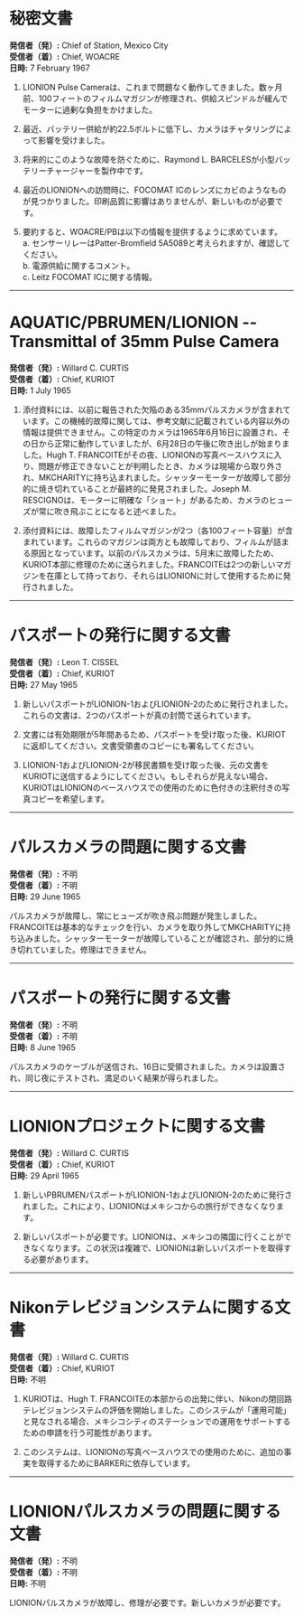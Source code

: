 # 秘密文書

**発信者（発）:** Chief of Station, Mexico City  
**受信者（着）:** Chief, WOACRE  
**日時:** 7 February 1967  

1. LIONION Pulse Cameraは、これまで問題なく動作してきました。数ヶ月前、100フィートのフィルムマガジンが修理され、供給スピンドルが緩んでモーターに過剰な負担をかけました。

2. 最近、バッテリー供給が約22.5ボルトに低下し、カメラはチャタリングによって影響を受けました。

3. 将来的にこのような故障を防ぐために、Raymond L. BARCELESが小型バッテリーチャージャーを製作中です。

4. 最近のLIONIONへの訪問時に、FOCOMAT ICのレンズにカビのようなものが見つかりました。印刷品質に影響はありませんが、新しいものが必要です。

5. 要約すると、WOACRE/PBは以下の情報を提供するように求めています。  
   a. センサーリレーはPatter-Bromfield 5A5089と考えられますが、確認してください。  
   b. 電源供給に関するコメント。  
   c. Leitz FOCOMAT ICに関する情報。  

---

# AQUATIC/PBRUMEN/LIONION -- Transmittal of 35mm Pulse Camera

**発信者（発）:** Willard C. CURTIS  
**受信者（着）:** Chief, KURIOT  
**日時:** 1 July 1965  

1. 添付資料には、以前に報告された欠陥のある35mmパルスカメラが含まれています。この機械的故障に関しては、参考文献に記載されている内容以外の情報は提供できません。この特定のカメラは1965年6月16日に設置され、その日から正常に動作していましたが、6月28日の午後に吹き出しが始まりました。Hugh T. FRANCOITEがその夜、LIONIONの写真ベースハウスに入り、問題が修正できないことが判明したとき、カメラは現場から取り外され、MKCHARITYに持ち込まれました。シャッターモーターが故障して部分的に焼き切れていることが最終的に発見されました。Joseph M. RESCIGNOは、モーターに明確な「ショート」があるため、カメラのヒューズが常に吹き飛ぶことになると述べました。

2. 添付資料には、故障したフィルムマガジンが2つ（各100フィート容量）が含まれています。これらのマガジンは両方とも故障しており、フィルムが詰まる原因となっています。以前のパルスカメラは、5月末に故障したため、KURIOT本部に修理のために送られました。FRANCOITEは2つの新しいマガジンを在庫として持っており、それらはLIONIONに対して使用するために発行されました。

---

# パスポートの発行に関する文書

**発信者（発）:** Leon T. CISSEL  
**受信者（着）:** Chief, KURIOT  
**日時:** 27 May 1965  

1. 新しいパスポートがLIONION-1およびLIONION-2のために発行されました。これらの文書は、2つのパスポートが真の封筒で送られています。

2. 文書には有効期限が5年間あるため、パスポートを受け取った後、KURIOTに返却してください。文書受領書のコピーにも署名してください。

3. LIONION-1およびLIONION-2が移民書類を受け取った後、元の文書をKURIOTに送信するようにしてください。もしそれらが見えない場合、KURIOTはLIONIONのベースハウスでの使用のために色付きの注釈付きの写真コピーを希望します。

---

# パルスカメラの問題に関する文書

**発信者（発）:** 不明  
**受信者（着）:** 不明  
**日時:** 29 June 1965  

パルスカメラが故障し、常にヒューズが吹き飛ぶ問題が発生しました。FRANCOITEは基本的なチェックを行い、カメラを取り外してMKCHARITYに持ち込みました。シャッターモーターが故障していることが確認され、部分的に焼き切れていました。修理はできません。

---

# パスポートの発行に関する文書

**発信者（発）:** 不明  
**受信者（着）:** 不明  
**日時:** 8 June 1965  

パルスカメラのケーブルが送信され、16日に受領されました。カメラは設置され、同じ夜にテストされ、満足のいく結果が得られました。

---

# LIONIONプロジェクトに関する文書

**発信者（発）:** Willard C. CURTIS  
**受信者（着）:** Chief, KURIOT  
**日時:** 29 April 1965  

1. 新しいPBRUMENパスポートがLIONION-1およびLIONION-2のために発行されました。これにより、LIONIONはメキシコからの旅行ができなくなります。

2. 新しいパスポートが必要です。LIONIONは、メキシコの隣国に行くことができなくなります。この状況は複雑で、LIONIONは新しいパスポートを取得する必要があります。

---

# Nikonテレビジョンシステムに関する文書

**発信者（発）:** Willard C. CURTIS  
**受信者（着）:** Chief, KURIOT  
**日時:** 不明  

1. KURIOTは、Hugh T. FRANCOITEの本部からの出発に伴い、Nikonの閉回路テレビジョンシステムの評価を開始しました。このシステムが「運用可能」と見なされる場合、メキシコシティのステーションでの運用をサポートするための申請を行う可能性があります。

2. このシステムは、LIONIONの写真ベースハウスでの使用のために、追加の事実を取得するためにBARKERに依存しています。

---

# LIONIONパルスカメラの問題に関する文書

**発信者（発）:** 不明  
**受信者（着）:** 不明  
**日時:** 不明  

LIONIONパルスカメラが故障し、修理が必要です。新しいカメラが必要です。